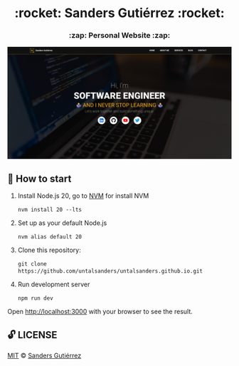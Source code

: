 <div align="center">
    <h1> :rocket: Sanders Gutiérrez :rocket: </h1>
    <h3> :zap: Personal Website :zap:️ </h3>
</div>

![Screenshot untalsanders-site](screenshot-untalsanders-site.png "screenshot-site")
<br>

## :checkered_flag: How to start

1. Install Node.js 20, go to [NVM](https://github.com/nvm-sh/nvm?tab=readme-ov-file#installing-and-updating) for install NVM
   ```shell
   nvm install 20 --lts
   ```

2. Set up as your default Node.js
   ```shell
   nvm alias default 20
   ```

3. Clone this repository:
   ```shell
   git clone https://github.com/untalsanders/untalsanders.github.io.git
   ```

4. Run development server
   ```shell
   npm run dev
   ```

Open [http://localhost:3000](http://localhost:3000) with your browser to see the result.

## :unlock: LICENSE

[MIT](LICENSE) © [Sanders Gutiérrez](https://untalsanders.github.io)
